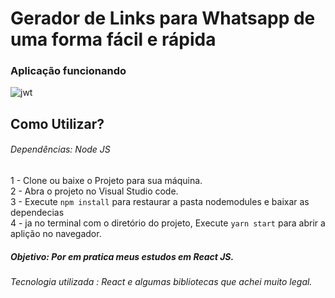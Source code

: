 # Gerador de  Links para  Whatsapp de uma forma fácil e rápida 

### Aplicação funcionando
![jwt](https://github.com/ProgramadorLeandroSantos/Gerador_De_Links_Para_Whatsapp/blob/main/src/assets/zaplinkgerate.gif)

## Como Utilizar?

###### Dependências: Node JS

1 - Clone ou baixe o Projeto para sua máquina.<br/>
2 - Abra o projeto no Visual Studio code.<br/>
3 - Execute `npm install` para restaurar a pasta nodemodules e baixar as dependecias <br/>
4 - ja no terminal com o diretório do projeto, Execute `yarn start` para abrir a aplição no navegador. <br/>

##### Objetivo: Por em pratica meus estudos em React JS.
###### Tecnologia utilizada : React e algumas bibliotecas que achei muito legal.

